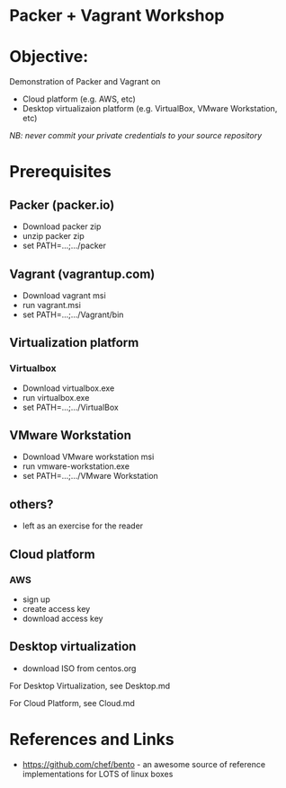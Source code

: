 Packer + Vagrant Workshop
=========================

# Objective:

Demonstration of Packer and Vagrant on
* Cloud platform (e.g. AWS, etc)
* Desktop virtualizaion platform (e.g. VirtualBox, VMware Workstation, etc)

*NB: never commit your private credentials to your source repository* 

# Prerequisites
## Packer (packer.io)
* Download packer zip
* unzip packer zip
* set PATH=...;.../packer

## Vagrant (vagrantup.com)
* Download vagrant msi
* run vagrant.msi
* set PATH=...;.../Vagrant/bin

## Virtualization platform
### Virtualbox
* Download virtualbox.exe
* run virtualbox.exe
* set PATH=...;.../VirtualBox

## VMware Workstation
* Download VMware workstation msi
* run vmware-workstation.exe
* set PATH=...;.../VMware Workstation

## others?
* left as an exercise for the reader

## Cloud platform
### AWS
* sign up
* create access key
* download access key

## Desktop virtualization
* download ISO from centos.org

For Desktop Virtualization, see Desktop.md

For Cloud Platform, see Cloud.md

# References and Links
* https://github.com/chef/bento - an awesome source of reference implementations for LOTS of linux boxes
